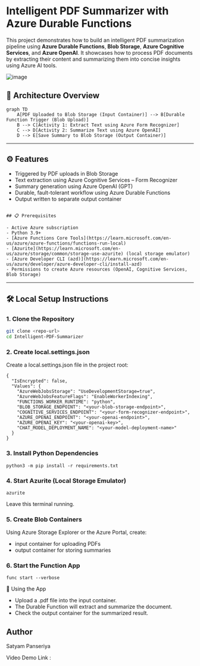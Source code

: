 # Intelligent PDF Summarizer with Azure Durable Functions

This project demonstrates how to build an intelligent PDF summarization pipeline using **Azure Durable Functions**, **Blob Storage**, **Azure Cognitive Services**, and **Azure OpenAI**. It showcases how to process PDF documents by extracting their content and summarizing them into concise insights using Azure AI tools.

![image](https://github.com/user-attachments/assets/f7b90a7d-f347-41e0-9203-6b5a350d400f)

## 🧩 Architecture Overview

```
graph TD
    A[PDF Uploaded to Blob Storage (Input Container)] --> B[Durable Function Trigger (Blob Upload)]
    B --> C[Activity 1: Extract Text using Azure Form Recognizer]
    C --> D[Activity 2: Summarize Text using Azure OpenAI]
    D --> E[Save Summary to Blob Storage (Output Container)]

```
---

## ⚙️ Features

- Triggered by PDF uploads in Blob Storage
- Text extraction using Azure Cognitive Services – Form Recognizer
- Summary generation using Azure OpenAI (GPT)
- Durable, fault-tolerant workflow using Azure Durable Functions
- Output written to separate output container
```

## 📋 Prerequisites

- Active Azure subscription
- Python 3.9+
- [Azure Functions Core Tools](https://learn.microsoft.com/en-us/azure/azure-functions/functions-run-local)
- [Azurite](https://learn.microsoft.com/en-us/azure/storage/common/storage-use-azurite) (local storage emulator)
- [Azure Developer CLI (azd)](https://learn.microsoft.com/en-us/azure/developer/azure-developer-cli/install-azd)
- Permissions to create Azure resources (OpenAI, Cognitive Services, Blob Storage)
```
---

## 🛠 Local Setup Instructions

### 1. Clone the Repository

```bash
git clone <repo-url>
cd Intelligent-PDF-Summarizer
```
### 2. Create local.settings.json
Create a local.settings.json file in the project root:

```
{
  "IsEncrypted": false,
  "Values": {
    "AzureWebJobsStorage": "UseDevelopmentStorage=true",
    "AzureWebJobsFeatureFlags": "EnableWorkerIndexing",
    "FUNCTIONS_WORKER_RUNTIME": "python",
    "BLOB_STORAGE_ENDPOINT": "<your-blob-storage-endpoint>",
    "COGNITIVE_SERVICES_ENDPOINT": "<your-form-recognizer-endpoint>",
    "AZURE_OPENAI_ENDPOINT": "<your-openai-endpoint>",
    "AZURE_OPENAI_KEY": "<your-openai-key>",
    "CHAT_MODEL_DEPLOYMENT_NAME": "<your-model-deployment-name>"
  }
}
```

### 3. Install Python Dependencies
```
python3 -m pip install -r requirements.txt
```
### 4. Start Azurite (Local Storage Emulator)
```
azurite
```
Leave this terminal running.

### 5. Create Blob Containers
Using Azure Storage Explorer or the Azure Portal, create:
  - input container for uploading PDFs
  - output container for storing summaries

### 6. Start the Function App
```
func start --verbose
```

🚀 Using the App
  - Upload a .pdf file into the input container.
  - The Durable Function will extract and summarize the document.
  - Check the output container for the summarized result.

## Author
Satyam Panseriya

Video Demo Link : 

